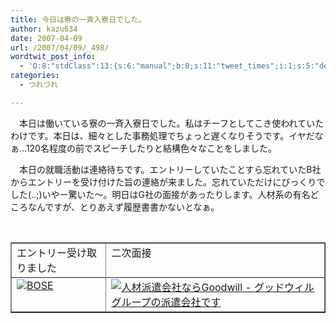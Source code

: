 ```yaml
---
title: 今日は寮の一斉入寮日でした。
author: kazu634
date: 2007-04-09
url: /2007/04/09/_498/
wordtwit_post_info:
  - 'O:8:"stdClass":13:{s:6:"manual";b:0;s:11:"tweet_times";i:1;s:5:"delay";i:0;s:7:"enabled";i:1;s:10:"separation";s:2:"60";s:7:"version";s:3:"3.7";s:14:"tweet_template";b:0;s:6:"status";i:2;s:6:"result";a:0:{}s:13:"tweet_counter";i:2;s:13:"tweet_log_ids";a:1:{i:0;i:2867;}s:9:"hash_tags";a:0:{}s:8:"accounts";a:1:{i:0;s:7:"kazu634";}}'
categories:
  - つれづれ

---
```

<div class="section">
<p>
    　本日は働いている寮の一斉入寮日でした。私はチーフとしてこき使われていたわけです。本日は、細々とした事務処理でちょっと遅くなりそうです。イヤだなぁ…120名程度の前でスピーチしたりと結構色々なことをしました。
</p>
  
<p>
    　本日の就職活動は連絡待ちです。エントリーしていたことすら忘れていたB社からエントリーを受け付けた旨の連絡が来ました。忘れていただけにびっくりでした(..;)いやー驚いた～。明日はG社の面接があったりします。人材系の有名どころなんですが、とりあえず履歴書書かないとなぁ。
</p>
  
<p>
<center>
<br /> 
      
<table cellspacing="0" cellpadding="2" border="1">
<tr valign="top">
<td>
            エントリー受け取りました
</td>
          
<td>
            二次面接
</td>
</tr>
        
<tr valign="top">
<td>
<a href="http://www.bose.co.jp/" onclick="__gaTracker('send', 'event', 'outbound-article', 'http://www.bose.co.jp/', '');" target="_blank"><img alt="BOSE" src="http://img.simpleapi.net/small/http://www.bose.co.jp/" border="0" /></a>
</td>
          
<td>
<a href="http://www.goodwill.com/home.html" onclick="__gaTracker('send', 'event', 'outbound-article', 'http://www.goodwill.com/home.html', '');" target="_blank"><img alt="人材派遣会社ならGoodwill - グッドウィルグループの派遣会社です" src="http://img.simpleapi.net/small/http://www.goodwill.com/home.html" border="0" /></a>
</td>
</tr>
</table>
      
<p>
</center> </div>
